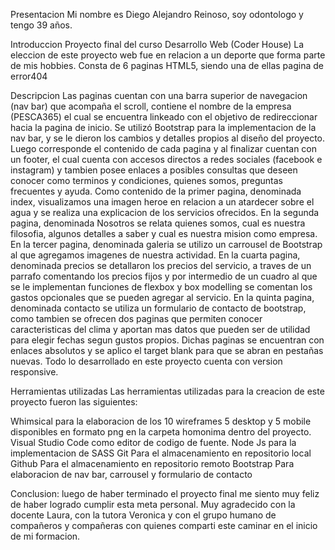 Presentacion
  Mi nombre es Diego Alejandro Reinoso, soy odontologo y tengo 39 años.

Introduccion
  Proyecto final del curso Desarrollo Web (Coder House)
  La eleccion de este proyecto web fue en relacion a un deporte que forma parte de mis hobbies.
  Consta de 6 paginas HTML5, siendo una de ellas pagina de error404

Descripcion
  Las paginas cuentan con una barra superior de navegacion (nav bar) que acompaña el scroll, contiene el nombre de la empresa (PESCA365) el cual se encuentra linkeado con el objetivo de redireccionar hacia la pagina de inicio. Se utilizó Bootstrap para la implementacion de la nav bar, y se le dieron los cambios y detalles propios al diseño del proyecto. Luego corresponde el contenido de cada pagina y al finalizar cuentan con un footer, el cual cuenta con accesos directos a redes sociales (facebook e instagram) y tambien posee enlaces a posibles consultas que deseen conocer como terminos y condiciones, quienes somos, preguntas frecuentes y ayuda.
  Como contenido de la primer pagina, denominada index, visualizamos una imagen heroe en relacion a un atardecer sobre el agua y se realiza una explicacion de los servicios ofrecidos.
  En la segunda pagina, denominada Nosotros se relata quienes somos, cual es nuestra filosofia, algunos detalles a saber y cual es nuestra mision como empresa.
  En la tercer pagina, denominada galeria se utilizo un carrousel de Bootstrap al que agregamos imagenes de nuestra actividad.
  En la cuarta pagina, denominada precios se detallaron los precios del servicio, a traves de un parrafo comentando los precios fijos y por intermedio de un cuadro al que se le implementan funciones de flexbox y box modelling se comentan los gastos opcionales que se pueden agregar al servicio.
  En la quinta pagina, denominada contacto se utiliza un formulario de contacto de bootstrap, como tambien se ofrecen dos paginas que permiten conocer caracteristicas del clima y aportan mas datos que pueden ser de utilidad para elegir fechas segun gustos propios. Dichas paginas se encuentran con enlaces absolutos y se aplico el target blank para que se abran en pestañas nuevas.
  Todo lo desarrollado en este proyecto cuenta con version responsive.

Herramientas utilizadas
  Las herramientas utilizadas para la creacion de este proyecto fueron las siguientes:
  
  Whimsical para la elaboracion de los 10 wireframes 5 desktop y 5 mobile disponibles en formato png en la carpeta homonima dentro del proyecto.
  Visual Studio Code como editor de codigo de fuente.
  Node Js para la implementacion de SASS
  Git Para el almacenamiento en repositorio local
  Github Para el almacenamiento en repositorio remoto
  Bootstrap Para elaboracion de nav bar, carrousel y formulario de contacto
  
Conclusion: luego de haber terminado el proyecto final me siento muy feliz de haber logrado cumplir esta meta personal. Muy agradecido con la docente Laura, con la tutora Veronica y con el grupo humano de compañeros y compañeras con quienes comparti este caminar en el inicio de mi formacion.  
  
           
